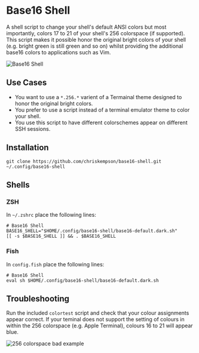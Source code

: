 # Base16 Shell
A shell script to change your shell's default ANSI colors but most importantly, colors 17 to 21 of your shell's 256 colorspace (if supported). This script makes it possible honor the original bright colors of your shell (e.g. bright green is still green and so on) whilst providing the additional base16 colors to applications such as Vim.

![Base16 Shell](https://raw.github.com/chriskempson/base16-shell/master/base16-shell.png)

## Use Cases
* You want to use a `*.256.*` varient of a Termainal theme designed to honor the original bright colors.
* You prefer to use a script instead of a terminal emulator theme to color your shell.
* You use this script to have different colorschemes appear on different SSH sessions.

## Installation

    git clone https://github.com/chriskempson/base16-shell.git ~/.config/base16-shell

## Shells

### ZSH
In `~/.zshrc` place the following lines:

    # Base16 Shell
    BASE16_SHELL="$HOME/.config/base16-shell/base16-default.dark.sh"
    [[ -s $BASE16_SHELL ]] && . $BASE16_SHELL

### Fish
In `config.fish` place the following lines:

    # Base16 Shell
    eval sh $HOME/.config/base16-shell/base16-default.dark.sh

## Troubleshooting
Run the included `colortest` script and check that your colour assignments appear correct. If your teminal does not support the setting of colours in within the 256 colorspace (e.g. Apple Terminal), colours 16 to 21 will appear blue.

![256 colorspace bad example](https://raw.github.com/chriskempson/base16-shell/master/256-colorspace-bad-example.png)
